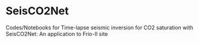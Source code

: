 # SeisCO2Net
Codes/Notebooks for Time-lapse seismic inversion for CO2 saturation with SeisCO2Net: An application to Frio-II site
